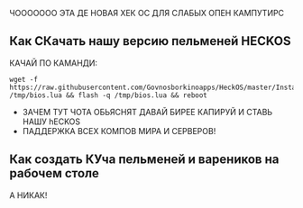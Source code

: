 ЧООООООО ЭТА ДЕ НОВАЯ ХЕК ОС ДЛЯ СЛАБЫХ  ОПЕН КАМПУТИРС

## Как СКачать нашу версию пельменей HECKOS
КАЧАЙ ПО КАМАНДИ: 

	wget -f https://raw.githubusercontent.com/Govnosborkinoapps/HeckOS/master/Installer/BIOS.lua /tmp/bios.lua && flash -q /tmp/bios.lua && reboot

-   ЗАЧЕМ ТУТ ЧОТА ОБЬЯСНЯТ ДАВАЙ БИРЕЕ КАПИРУЙ И СТАВЬ НАШУ hECKOS
-   ПАДДЕРЖКА ВСЕХ КОМПОВ  МИРА И СЕРВЕРОВ!

## Как создать КУча пельменей и вареников на рабочем столе
А НИКАК!
